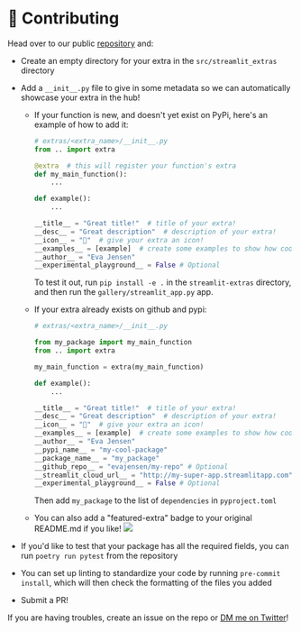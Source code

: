 # 🙋 Contributing

Head over to our public [repository](https://github.com/arnaudmiribel/streamlit-extras) and:

- Create an empty directory for your extra in the `src/streamlit_extras` directory
- Add a `__init__.py` file to give in some metadata so we can automatically showcase your extra in the hub!

  - If your function is new, and doesn't yet exist on PyPi, here's an example of how to add it:

    ```python
    # extras/<extra_name>/__init__.py
    from .. import extra

    @extra  # this will register your function's extra
    def my_main_function():
        ...

    def example():
        ...

    __title__ = "Great title!"  # title of your extra!
    __desc__ = "Great description"  # description of your extra!
    __icon__ = "🔭"  # give your extra an icon!
    __examples__ = [example]  # create some examples to show how cool your extra is!
    __author__ = "Eva Jensen"
    __experimental_playground__ = False # Optional
    ```

    To test it out, run `pip install -e .` in the `streamlit-extras` directory, and then run the `gallery/streamlit_app.py` app.

  - If your extra already exists on github and pypi:

    ```python
    # extras/<extra_name>/__init__.py

    from my_package import my_main_function
    from .. import extra

    my_main_function = extra(my_main_function)

    def example():
        ...

    __title__ = "Great title!"  # title of your extra!
    __desc__ = "Great description"  # description of your extra!
    __icon__ = "🔭"  # give your extra an icon!
    __examples__ = [example]  # create some examples to show how cool your extra is!
    __author__ = "Eva Jensen"
    __pypi_name__ = "my-cool-package"
    __package_name__ = "my_package"
    __github_repo__ = "evajensen/my-repo" # Optional
    __streamlit_cloud_url__ = "http://my-super-app.streamlitapp.com" # Optional
    __experimental_playground__ = False # Optional
    ```

    Then add `my_package` to the list of `dependencies` in `pyproject.toml`

  - You can also add a "featured-extra" badge to your original README.md if you like! <a href="https://github.com/arnaudmiribel/streamlit-extras"> <img src="https://img.shields.io/badge/-%F0%9F%AA%A2%20featured%20extra-e8ded1"></img></a>

- If you'd like to test that your package has all the required fields, you can run `poetry run pytest` from the repository
- You can set up linting to standardize your code by running `pre-commit install`, which will then check the formatting of the files you added
- Submit a PR!

If you are having troubles, create an issue on the repo or [DM me on Twitter](https://twitter.com/arnaudmiribel)!
